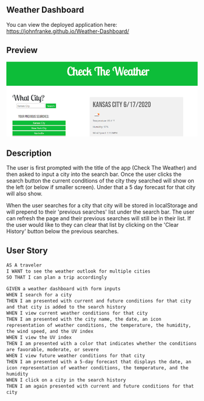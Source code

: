 ## Weather Dashboard

You can view the deployed application here: https://johnfranke.github.io/Weather-Dashboard/

## Preview

![Preview Image](preview.png)

## Description

The user is first prompted with the title of the app (Check The Weather) and then asked to input a city into the search bar. Once the user clicks the search button the current conditions of the city they searched will show on the left (or below if smaller screen). Under that a 5 day forecast for that city will also show. 

When the user searches for a city that city will be stored in localStorage and will prepend to their 'previous searches' list under the search bar. The user can refresh the page and their previous searches will still be in their list. If the user would like to they can clear that list by clicking on the 'Clear History' button below the previous searches.

## User Story

```
AS A traveler
I WANT to see the weather outlook for multiple cities
SO THAT I can plan a trip accordingly
```
```
GIVEN a weather dashboard with form inputs
WHEN I search for a city
THEN I am presented with current and future conditions for that city and that city is added to the search history
WHEN I view current weather conditions for that city
THEN I am presented with the city name, the date, an icon representation of weather conditions, the temperature, the humidity, the wind speed, and the UV index
WHEN I view the UV index
THEN I am presented with a color that indicates whether the conditions are favorable, moderate, or severe
WHEN I view future weather conditions for that city
THEN I am presented with a 5-day forecast that displays the date, an icon representation of weather conditions, the temperature, and the humidity
WHEN I click on a city in the search history
THEN I am again presented with current and future conditions for that city
```
